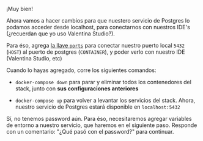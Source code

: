 ¡Muy bien!

Ahora vamos a hacer cambios para que nuestero servicio de Postgres lo podamos
acceder desde localhost, para conectarnos con nuestros IDE's (¿recuerdan que yo
uso Valentina Studio?).

Para éso, agrega [la llave `ports`](https://docs.docker.com/compose/compose-file/#ports)
para conectar nuestro puerto local `5432` (`HOST`) al puerto de postgres 
(`CONTAINER`), y poder verlo con nuestro IDE (Valentina Studio, etc)

Cuando lo hayas agregado, corre los siguientes comandos:

- `docker-compose down` para parar y eliminar todos los contenedores del stack,
  junto con **sus configuraciones anteriores**

- `docker-compose up` para volver a levantar los servicios del stack. Ahora,
  nuestro servicio de Postgres estará disponible en `localhost:5432`

Sí, no tenemos password aún. Para éso, necesitaremos agregar variables de
entorno a nuestro servicio, que haremos en el siguiente paso. Responde con un
comentario: "¿Qué pasó con el password?" para continuar.
